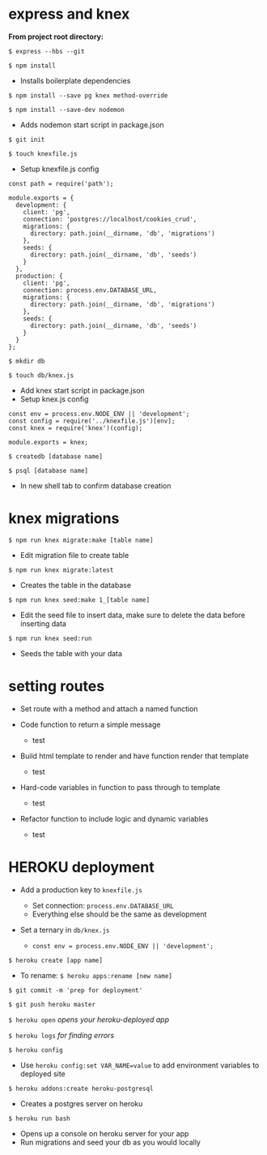 
# express and knex
**From project root directory:**

`$ express --hbs --git`

`$ npm install`
  * Installs boilerplate dependencies

`$ npm install --save pg knex method-override`

`$ npm install --save-dev nodemon `
  * Adds nodemon start script in package.json

`$ git init`

`$ touch knexfile.js `
  * Setup knexfile.js config
  ```
  const path = require('path');

  module.exports = {
    development: {
      client: 'pg',
      connection: 'postgres://localhost/cookies_crud',
      migrations: {
        directory: path.join(__dirname, 'db', 'migrations')
      },
      seeds: {
        directory: path.join(__dirname, 'db', 'seeds')
      }
    },
    production: {
      client: 'pg',
      connection: process.env.DATABASE_URL,
      migrations: {
        directory: path.join(__dirname, 'db', 'migrations')
      },
      seeds: {
        directory: path.join(__dirname, 'db', 'seeds')
      }
    }
  };
  ```
`$ mkdir db`

`$ touch db/knex.js`
  * Add knex start script in package.json
  * Setup knex.js config

  ```
  const env = process.env.NODE_ENV || 'development';
  const config = require('../knexfile.js')[env];
  const knex = require('knex')(config);

  module.exports = knex;
  ```

`$ createdb [database name]`

`$ psql [database name]`
  * In new shell tab to confirm database creation


# knex migrations

`$ npm run knex migrate:make [table name]`
  * Edit migration file to create table

`$ npm run knex migrate:latest`
  * Creates the table in the database

`$ npm run knex seed:make 1_[table name]`
  * Edit the seed file to insert data, make sure to delete the data before inserting data

`$ npm run knex seed:run`
  * Seeds the table with your data


# setting routes

* Set route with a method and attach a named function

* Code function to return a simple message
  - test

* Build html template to render and have function render that template
  - test

* Hard-code variables in function to pass through to template
  - test

* Refactor function to include logic and dynamic variables
  - test


# HEROKU deployment

* Add a production key to `knexfile.js`
  - Set connection: `process.env.DATABASE_URL`
  - Everything else should be the same as development

* Set a ternary in `db/knex.js`
  - `const env = process.env.NODE_ENV || 'development';`

`$ heroku create [app name]`
  * To rename: `$ heroku apps:rename [new name] `

`$ git commit -m 'prep for deployment'`

`$ git push heroku master`

`$ heroku open` *opens your heroku-deployed app*

`$ heroku logs` *for finding errors*

`$ heroku config`
  * Use `heroku config:set VAR_NAME=value` to add environment variables to deployed site

`$ heroku addons:create heroku-postgresql`
  * Creates a postgres server on heroku

`$ heroku run bash`
  * Opens up a console on heroku server for your app  
  * Run migrations and seed your db as you would locally
